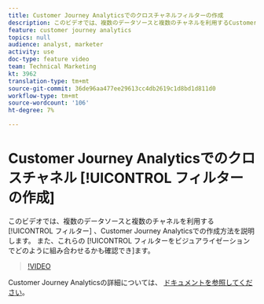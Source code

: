 ```yaml
---
title: Customer Journey Analyticsでのクロスチャネルフィルターの作成
description: このビデオでは、複数のデータソースと複数のチャネルを利用するCustomer Journey Analyticsでフィルターを作成する方法について説明します。 また、これらのフィルターをビジュアライゼーションでどのように組み合わせるかも確認できます。
feature: customer journey analytics
topics: null
audience: analyst, marketer
activity: use
doc-type: feature video
team: Technical Marketing
kt: 3962
translation-type: tm+mt
source-git-commit: 36de96aa477ee29613cc4db2619c1d8bd1d811d0
workflow-type: tm+mt
source-wordcount: '106'
ht-degree: 7%

---
```



# Customer Journey Analyticsでのクロスチャネル [!UICONTROL フィルターの作成]

このビデオでは、複数のデータソースと複数のチャネルを利用する [!UICONTROL フィルター] 、Customer Journey Analyticsでの作成方法を説明します。 また、これらの [!UICONTROL フィルターをビジュアライゼーションでどのように組み合わせるかも確認でき]ます。

>[!VIDEO](https://video.tv.adobe.com/v/31983/?quality=12)

Customer Journey Analyticsの詳細については、 [ドキュメントを参照してください](https://docs.adobe.com/content/help/ja-JP/analytics-platform/using/cja-landing.html)。
